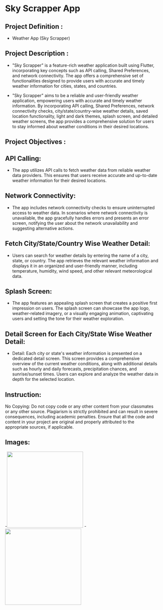 # Sky Scrapper App

## Project Definition :

- Weather App (Sky Scrapper)

## Project Description :

- "Sky Scrapper" is a feature-rich weather application built using Flutter, incorporating key concepts such as API calling, Shared Preferences, and network connectivity. The app offers a comprehensive set of functionalities designed to provide users with accurate and timely weather information for cities, states, and countries.

- "Sky Scrapper" aims to be a reliable and user-friendly weather application, empowering users with accurate and timely weather information. By incorporating API calling, Shared Preferences, network connectivity checks, city/state/country-wise weather details, saved location functionality, light and dark themes, splash screen, and detailed weather screens, the app provides a comprehensive solution for users to stay informed about weather conditions in their desired locations.

## Project Objectives :
## API Calling:

- The app utilizes API calls to fetch weather data from reliable weather data providers. This ensures that users receive accurate and up-to-date weather information for their desired locations.

## Network Connectivity:

- The app includes network connectivity checks to ensure uninterrupted access to weather data. In scenarios where network connectivity is unavailable, the app gracefully handles errors and presents an error screen, notifying the user about the network unavailability and suggesting alternative actions.

## Fetch City/State/Country Wise Weather Detail:

- Users can search for weather details by entering the name of a city, state, or country. The app retrieves the relevant weather information and displays it in an organized and user-friendly manner, including temperature, humidity, wind speed, and other relevant meteorological data.

## Splash Screen:

- The app features an appealing splash screen that creates a positive first impression on users. The splash screen can showcase the app logo, weather-related imagery, or a visually engaging animation, captivating users and setting the tone for their weather exploration.

## Detail Screen for Each City/State Wise Weather Detail:

- Detail: Each city or state's weather information is presented on a dedicated detail screen. This screen provides a comprehensive overview of the current weather conditions, along with additional details such as hourly and daily forecasts, precipitation chances, and sunrise/sunset times. Users can explore and analyze the weather data in depth for the selected location.

## Instruction:
No Copying: Do not copy code or any other content from your classmates or any other source. Plagiarism is strictly prohibited and can result in severe consequences, including academic penalties. Ensure that all the code and content in your project are original and properly attributed to the appropriate sources, if applicable.

## Images:

-<img src="https://github.com/aarchimaniya/MyWeatherApp/assets/128701780/d87f1146-f92b-404a-b2ad-e104988ae833" width="250">
-<img src="https://github.com/aarchimaniya/MyWeatherApp/assets/128701780/ca6789b7-b333-4787-adec-3c8b30262156" width="250">

